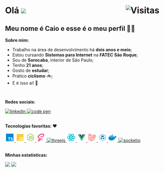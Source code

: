 # Olá <img src="https://raw.githubusercontent.com/MartinHeinz/MartinHeinz/master/wave.gif" height="21"> <img align="right" src="https://visitor-badge.glitch.me/badge?page_id=caioliveira277.caioliveira277" alt="Visitas">

  
## Meu nome é Caio e esse é o meu perfil 👨‍💻

**Sobre mim:**
- Trabalho na área de desenvolvimento há **dois anos e meio**;
- Estou cursando **Sistemas para Internet** na **FATEC São Roque**;
- Sou de **Sorocaba**, interior de São Paulo;
- Tenho **21 anos**;
- Gosto de **estudar**;
- Pratico **ciclismo** 🚲;
- E é isso ai! 🚀
<br>

**Redes sociais:**
<div>
  <a href="https://www.linkedin.com/in/caio-oliveira-981a721a2/" target="_blank">
    <img src="https://img.shields.io/badge/LinkedIn-0077B5?style=for-the-badge&logo=linkedin&logoColor=white" alt="linkedin">
  </a>
  <a href="https://codepen.io/caioliveira277" target="_blank">
    <img src="https://img.shields.io/badge/Codepen-000000?style=for-the-badge&logo=codepen&logoColor=white" alt="code pen">
  </a>
</div>

<br>

**Tecnologias favoritas:  ❤**
<div>
  <a href="https://www.typescriptlang.org/" target="_blank" title="Typescript">
    <img src="https://raw.githubusercontent.com/PKief/vscode-material-icon-theme/main/icons/typescript.svg" alt="typescript" width="30" height="30" />
  </a>
  <a href="https://www.javascript.com/" target="_blank" title="Javascript">
    <img src="https://raw.githubusercontent.com/PKief/vscode-material-icon-theme/main/icons/javascript.svg" alt="javascript" width="30" height="30" />
  </a>
  <a href="https://nodejs.org/en/" target="_blank" title="Nodejs">
    <img src="https://raw.githubusercontent.com/PKief/vscode-material-icon-theme/main/icons/nodejs.svg" alt="nodejs" width="30" height="30" />
  </a>
  <a href="https://sass-lang.com/" target="_blank" title="Sass">
    <img src="https://raw.githubusercontent.com/PKief/vscode-material-icon-theme/main/icons/sass.svg" alt="sass" width="30" height="30" />
  </a>
  <a href="https://threejs.org/" target="_blank" title="Threejs">
    <img src="https://camo.githubusercontent.com/4ce553a8333c70ce9e923c0b6be63cb855f0910ba364831837b7199750405955/68747470733a2f2f616d616e6461636c65746f2e6769746875622e696f2f696d616765732d666f722d70726f6a656374732f7075626c69632f696d616765732f6769746875622d726561646d652f69636f6e2d74687265656a732e737667" alt="threejs" width="30" height="30" />
  </a>
  <a href="https://pt-br.reactjs.org/" target="_blank" title="Reactjs">
    <img src="https://raw.githubusercontent.com/PKief/vscode-material-icon-theme/main/icons/react.svg" alt="react" width="30" height="30" />
  </a>
  <a href="https://vuejs.org/" target="_blank" title="Vuejs">
    <img src="https://raw.githubusercontent.com/PKief/vscode-material-icon-theme/main/icons/vue.svg" alt="vue" width="30" height="30" />
  </a>
  <a href="https://laravel.com/" target="_blank" title="Laravel">
    <img src="https://raw.githubusercontent.com/PKief/vscode-material-icon-theme/main/icons/laravel.svg" alt="laravel" width="30" height="30" />
  </a>
  <a href="https://webpack.js.org/" target="_blank" title="Webpack">
    <img src="https://raw.githubusercontent.com/PKief/vscode-material-icon-theme/main/icons/webpack.svg" alt="webpack" width="30" height="30" />
  </a>
  <a href="https://www.docker.com/" target="_blank" title="Docker">
    <img src="https://raw.githubusercontent.com/PKief/vscode-material-icon-theme/main/icons/docker.svg" alt="docker" width="30" height="30" />
  </a>
  <a href="https://socket.io/" target="_blank" title="SocketIO">
    <img src="https://socket.io/images/logo.svg" alt="socketio" width="30" height="30" />
  </a>
</div>

<br>

**Minhas estatísticas:**
<div>
  <img height="200px" src="https://github-readme-stats.vercel.app/api?username=caioliveira277&show_icons=true&theme=gotham&include_all_commits=true&count_private=true&border_radius=10&hide_border=true&bg_color=272A34&locale=pt-br"/>
  <img height="200px" src="https://github-readme-stats.vercel.app/api/top-langs/?username=caioliveira277&layout=compact&langs_count=16&theme=gotham&border_radius=10&hide_border=true&bg_color=272A34&locale=pt-br"/>
</div>



